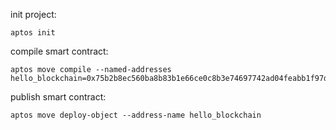 
init project:
```
aptos init
```


compile smart contract:
```
aptos move compile --named-addresses hello_blockchain=0x75b2b8ec560ba8b83b1e66ce0c8b3e74697742ad04feabb1f97d1830c6e826a7
```


publish smart contract:
```
aptos move deploy-object --address-name hello_blockchain 
```